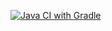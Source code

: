 [![Java CI with Gradle](https://github.com/Oksana017/CashBackHack/actions/workflows/gradle.yml/badge.svg?branch=testng)](https://github.com/Oksana017/CashBackHack/actions/workflows/gradle.yml)
